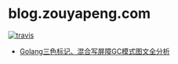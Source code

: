 # blog.zouyapeng.com

[![travis](https://travis-ci.com/bob-zou/bob-zou.github.io.svg?branch=master)](https://travis-ci.com/bob-zou/bob-zou.github.io)

- [Golang三色标记、混合写屏障GC模式图文全分析](https://blog.zouyapeng.com/2021/01/28/golang-gc/)
